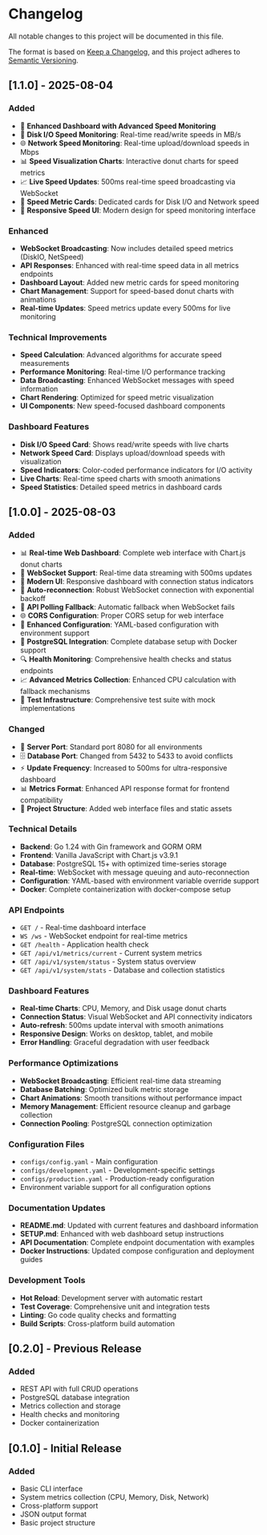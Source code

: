 # Changelog

All notable changes to this project will be documented in this file.

The format is based on [Keep a Changelog](https://keepachangelog.com/en/1.0.0/),
and this project adheres to [Semantic Versioning](https://semver.org/spec/v2.0.0.html).

## [1.1.0] - 2025-08-04

### Added
- 🚀 **Enhanced Dashboard with Advanced Speed Monitoring**
- 💾 **Disk I/O Speed Monitoring**: Real-time read/write speeds in MB/s
- 🌐 **Network Speed Monitoring**: Real-time upload/download speeds in Mbps
- 📊 **Speed Visualization Charts**: Interactive donut charts for speed metrics
- 📈 **Live Speed Updates**: 500ms real-time speed broadcasting via WebSocket
- 🎯 **Speed Metric Cards**: Dedicated cards for Disk I/O and Network speed
- 📱 **Responsive Speed UI**: Modern design for speed monitoring interface

### Enhanced
- **WebSocket Broadcasting**: Now includes detailed speed metrics (DiskIO, NetSpeed)
- **API Responses**: Enhanced with real-time speed data in all metrics endpoints
- **Dashboard Layout**: Added new metric cards for speed monitoring
- **Chart Management**: Support for speed-based donut charts with animations
- **Real-time Updates**: Speed metrics update every 500ms for live monitoring

### Technical Improvements
- **Speed Calculation**: Advanced algorithms for accurate speed measurements
- **Performance Monitoring**: Real-time I/O performance tracking
- **Data Broadcasting**: Enhanced WebSocket messages with speed information
- **Chart Rendering**: Optimized for speed metric visualization
- **UI Components**: New speed-focused dashboard components

### Dashboard Features
- **Disk I/O Speed Card**: Shows read/write speeds with live charts
- **Network Speed Card**: Displays upload/download speeds with visualization
- **Speed Indicators**: Color-coded performance indicators for I/O activity
- **Live Charts**: Real-time speed charts with smooth animations
- **Speed Statistics**: Detailed speed metrics in dashboard cards

## [1.0.0] - 2025-08-03

### Added
- 📊 **Real-time Web Dashboard**: Complete web interface with Chart.js donut charts
- 🔌 **WebSocket Support**: Real-time data streaming with 500ms updates
- 🎨 **Modern UI**: Responsive dashboard with connection status indicators
- 🔄 **Auto-reconnection**: Robust WebSocket connection with exponential backoff
- 📡 **API Polling Fallback**: Automatic fallback when WebSocket fails
- 🌐 **CORS Configuration**: Proper CORS setup for web interface
- 📝 **Enhanced Configuration**: YAML-based configuration with environment support
- 🐳 **PostgreSQL Integration**: Complete database setup with Docker support
- 🔍 **Health Monitoring**: Comprehensive health checks and status endpoints
- 📈 **Advanced Metrics Collection**: Enhanced CPU calculation with fallback mechanisms
- 🧪 **Test Infrastructure**: Comprehensive test suite with mock implementations

### Changed
- 🔧 **Server Port**: Standard port 8080 for all environments
- 🗄️ **Database Port**: Changed from 5432 to 5433 to avoid conflicts
- ⚡ **Update Frequency**: Increased to 500ms for ultra-responsive dashboard
- 📊 **Metrics Format**: Enhanced API response format for frontend compatibility
- 🎯 **Project Structure**: Added web interface files and static assets

### Technical Details
- **Backend**: Go 1.24 with Gin framework and GORM ORM
- **Frontend**: Vanilla JavaScript with Chart.js v3.9.1
- **Database**: PostgreSQL 15+ with optimized time-series storage
- **Real-time**: WebSocket with message queuing and auto-reconnection
- **Configuration**: YAML-based with environment variable override support
- **Docker**: Complete containerization with docker-compose setup

### API Endpoints
- `GET /` - Real-time dashboard interface
- `WS /ws` - WebSocket endpoint for real-time metrics
- `GET /health` - Application health check
- `GET /api/v1/metrics/current` - Current system metrics
- `GET /api/v1/system/status` - System status overview
- `GET /api/v1/system/stats` - Database and collection statistics

### Dashboard Features
- **Real-time Charts**: CPU, Memory, and Disk usage donut charts
- **Connection Status**: Visual WebSocket and API connectivity indicators
- **Auto-refresh**: 500ms update interval with smooth animations
- **Responsive Design**: Works on desktop, tablet, and mobile
- **Error Handling**: Graceful degradation with user feedback

### Performance Optimizations
- **WebSocket Broadcasting**: Efficient real-time data streaming
- **Database Batching**: Optimized bulk metric storage
- **Chart Animations**: Smooth transitions without performance impact
- **Memory Management**: Efficient resource cleanup and garbage collection
- **Connection Pooling**: PostgreSQL connection optimization

### Configuration Files
- `configs/config.yaml` - Main configuration
- `configs/development.yaml` - Development-specific settings
- `configs/production.yaml` - Production-ready configuration
- Environment variable support for all configuration options

### Documentation Updates
- **README.md**: Updated with current features and dashboard information
- **SETUP.md**: Enhanced with web dashboard setup instructions
- **API Documentation**: Complete endpoint documentation with examples
- **Docker Instructions**: Updated compose configuration and deployment guides

### Development Tools
- **Hot Reload**: Development server with automatic restart
- **Test Coverage**: Comprehensive unit and integration tests
- **Linting**: Go code quality checks and formatting
- **Build Scripts**: Cross-platform build automation

## [0.2.0] - Previous Release

### Added
- REST API with full CRUD operations
- PostgreSQL database integration
- Metrics collection and storage
- Health checks and monitoring
- Docker containerization

## [0.1.0] - Initial Release

### Added
- Basic CLI interface
- System metrics collection (CPU, Memory, Disk, Network)
- Cross-platform support
- JSON output format
- Basic project structure
